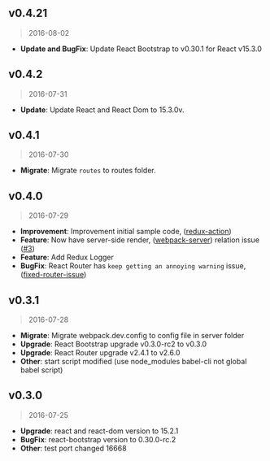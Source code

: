## v0.4.21

> 2016-08-02

- **Update and BugFix**: Update React Bootstrap to v0.30.1 for React v15.3.0


## v0.4.2

> 2016-07-31

- **Update**: Update React and React Dom to 15.3.0v.


## v0.4.1

> 2016-07-30

- **Migrate**: Migrate `routes` to routes folder.

## v0.4.0

> 2016-07-29

- **Improvement**: Improvement initial sample code, ([redux-action])
- **Feature**: Now have server-side render, ([webpack-server]) relation issue ([#3])
- **Feature**: Add Redux Logger
- **BugFix**: React Router has `keep getting an annoying warning` issue, ([fixed-router-issue])

[fixed-router-issue]: https://github.com/madeinfree/react-basic-starter/commit/88c82f548b57b6efd0f22b3870905a487a68c0d2
[redux-action]: https://github.com/madeinfree/react-basic-starter/commit/70929bf7fbfb4c8cec9021b3fd96216783371ced
[webpack-server]: https://github.com/madeinfree/react-basic-starter/commit/4f548d9fa699e7cff3f39a3ce946cbf871cbbb08
[#3]: https://github.com/madeinfree/react-basic-starter/issues/3

## v0.3.1

> 2016-07-28

- **Migrate**: Migrate webpack.dev.config to config file in server folder
- **Upgrade**: React Bootstrap upgrade v0.3.0-rc2 to v0.3.0
- **Upgrade**: React Router upgrade v2.4.1 to v2.6.0
- **Other**: start script modified (use node_modules babel-cli not global babel script)


## v0.3.0

> 2016-07-25

- **Upgrade**: react and react-dom version to 15.2.1
- **BugFix**: react-bootstrap version to 0.30.0-rc.2
- **Other**: test port changed 16668
